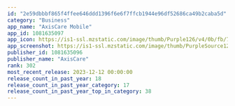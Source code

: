 ```yaml
---
id: "2e59dbbbf865f4ffee646ddd1396f6e6f7ffcb1944e96df52686ca49b2caba5d"
category: "Business"
app_name: "AxisCare Mobile"
app_id: 1081635097
app_icon: https://is1-ssl.mzstatic.com/image/thumb/Purple126/v4/0b/fb/74/0bfb74da-0256-1551-2c7b-1d7550e7c67c/AppIcon-1x_U007emarketing-0-10-0-85-220.png/1024x1024bb.png
app_screenshot: https://is1-ssl.mzstatic.com/image/thumb/PurpleSource125/v4/d8/08/48/d8084895-9c12-5da9-e7ea-a02b489ac4dd/d76d75ad-be96-478b-b785-ee6ad1b36696_Simulator_Screen_Shot_-_iPhone_11_Pro_Max_-_2021-05-14_at_11.54.24.png/1242x2688bb.png
publisher_id: 1081635096
publisher_name: "AxisCare"
rank: 302
most_recent_release: 2023-12-12 00:00:00
release_count_in_past_year: 18
release_count_in_past_year_category: 17
release_count_in_past_year_top_in_category: 38
---
```

